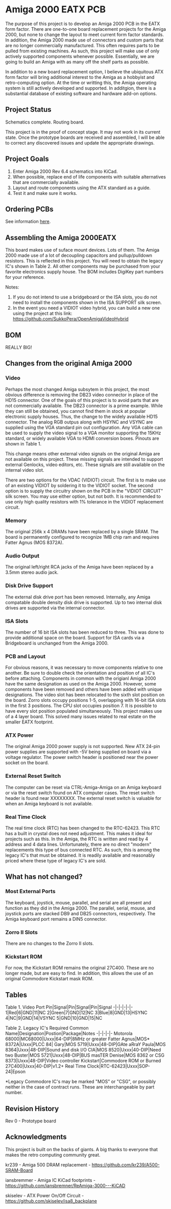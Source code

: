 # Amiga 2000 EATX PCB
The purpose of this project is to develop an Amiga 2000 PCB in the EATX form factor. There are one-to-one board replacement projects for the Amiga 2000, but none to change the layout to meet current form factor standards. In addition, the Amiga 2000 made use of connectors and custom parts that are no longer commercially manufactured. This often requires parts to be pulled from existing machines. As such, this project will make use of only actively supported components whenever possible. Essentially, we are going to build an Amiga with as many off the shelf parts as possible.

In addition to a new board replacement option, I believe the ubiquitous ATX form factor will bring additional interest to the Amiga as a hobbyist and retro-computing option. At the time or writting this, the Amiga operating system is still actively developed and supported. In additgion, there is a substantial database of existing software and hardware add-on options.

## Project Status
Schematics complete. Routing board.

This project is in the proof of concept stage. It may not work in its current state. Once the prototype boards are received and assembled, I will be able to correct any discovered issues and update the appropriate drawings.

## Project Goals
1. Enter Amiga 2000 Rev 6.4 schematics into KiCad.
2. When possible, replace end of life components with suitable alternatives that are commercially available.
3. Layout and route components using the ATX standard as a guide.
4. Test it and make sure it works.

## Ordering PCBs
See information [here](PCB.md). 

## Assembling the Amiga 2000EATX
This board makes use of suface mount devices. Lots of them. The Amiga 2000 made use of a lot of decoupling capacitors and pullup/pulldown resistors. This is reflected in this project. You will need to obtain the legacy IC's shown in Table 2. All other components may be purchased from your favorite electronics supply house. The BOM includes DigiKey part numbers for your reference.

Notes:
1. If you do not intend to use a bridgeboard or the ISA slots, you do not need to install the components shown in the ISA SUPPORT silk screen.
2. In the event you need a VIDIOT video hybrid, you can build a new one using the project at this link: https://github.com/SukkoPera/OpenAmigaVideoHybrid

## BOM
REALLY BIG!

## Changes from the original Amiga 2000
### Video
Perhaps the most changed Amiga subsytem in this project, the most obvious difference is removing the DB23 video connector in place of the HD15 connector. One of the goals of this project is to avoid parts that are not commercially available. The DB23 connector is a prime example. While they can still be obtained, you cannot find them in stock at popular electronic supply houses. Thus, the change to the widely available HD15 connector. The analog RGB outpus along with HSYNC and VSYNC are supplied using the VGA standard pin out configuration. Any VGA cable can be used to supply the video signal to a VGA monitor supporting the 15KHz standard, or widely available VGA to HDMI conversion boxes. Pinouts are shown in Table 1.

This change means other external video signals on the original Amiga are not available on this project. These missing signals are intended to support external Genlocks, video editors, etc. These signals are still available on the internal video slot.

There are two options for the VDAC (VIDIOT) circuit. The first is to make use of an existing VIDIOT by soldering it to the VIDIOT socket. The second option is to supply the circuitry shown on the PCB in the "VIDIOT CIRCUIT" silk screen. You may use either option, but not both. It is recommended to use only high quality resistors with 1% tolerance in the VIDIOT replacement circuit.

### Memory
The original 256k x 4 DRAMs have been replaced by a single SRAM. The board is permanently configured to recognize 1MB chip ram and requires Fatter Agnus (MOS 8372A).

### Audio Output
The original left/right RCA jacks of the Amiga have been replaced by a 3.5mm stereo audio jack.

### Disk Drive Support
The external disk drive port has been removed. Internally, any Amiga compatable double density disk drive is supported. Up to two internal disk drives are supported via the internal connector. 

### ISA Slots
The number of 16 bit ISA slots has been reduced to three. This was done to provide additional space on the board. Support for ISA cards via a Bridgeboard is unchanged from the Amiga 2000.

### PCB and Layout
For obvious reasons, it was necessary to move components relative to one another. Be sure to double check the orientation and position of all IC's before attaching. Components in common with the origianl Amiga 2000 have the same designation as used on the Amiga 2000. However, some components have been removed and others have been added with unique designations. The video slot has been relocated to the sixth slot position on the board. Zorro slots occupy positions 1-5, overlapping with 16-bit ISA slots in the first 3 positions. The CPU slot occupies position 7. It is possible to have every slot position populated simultaneously. This project makes use of a 4 layer board. This solved many issues related to real estate on the smaller EATX footprint.

### ATX Power
The original Amiga 2000 power supply is not supported. New ATX 24-pin power supplies are supported with -5V being supplied on board via a voltage regulator. The power switch header is positioned near the power socket on the board.

### External Reset Switch
The computer can be reset via CTRL-Amiga-Amiga on an Amiga keyboard or via the reset switch found on ATX computer cases. The reset switch header is found near XXXXXXXX. The external reset switch is valuable for when an Amiga keyboard is not available.

### Real Time Clock
The real time clock (RTC) has been changed to the RTC-62423. This RTC has a built in crystal does not need adjustment. This makes it ideal for projects such as this. In the Amiga, the RTC is written and read by 4 address and 4 data lines. Unfortunately, there are no direct "modern" replacements this type of bus connected RTC. As such, this is among the legacy IC's that must be obtained. It is readily available and reasonably priced where these type of legacy IC's are sold.

## What has not changed?
### Most External Ports
The keyboard, joystick, mouse, parallel, and serial are all present and function as they did in the Amiga 2000. The parallel, serial, mouse, and joystick ports are stacked DB9 and DB25 connectors, respectively. The Amiga keyboard port remains a DIN5 connector.

### Zorro II Slots
There are no changes to the Zorro II slots.

### Kickstart ROM
For now, the Kickstart ROM remains the original 27C400. These are no longer made, but are easy to find. In addition, this allows the use of an original Commodore Kickstart mask ROM.

## Tables
Table 1. Video Port
Pin|Signal|Pin|Signal|Pin|Signal
-|-|-|-|-|-
1|Red|6|GND|11|NC
2|Green|7|GND|12|NC
3|Blue|8|GND|13|HSYNC
4|NC|9|GND|14|VSYNC
5|GND|10|GND|15|NC

Table 2. Legacy IC's Required
Common Name|Designation|Postion|Package|Notes
-|-|-|-|-
Motorola 68000|MC68000|Uxxx|64-DIP|8MHz or greater
Fatter Agnus|MOS* 8372A|Uxxx|PLCC 84|
Gary|MOS 5719|Uxxx|48-DIP|GAte aRraY
Paula|MOS 8364|Uxxx|48-DIP|Sound and disk I/O
CIA|MOS 8520|Uxxx|40-DIP|Need two
Buster|MOS 5721|Uxxx|48-DIP|BUS masTER
Denise|MOS 8362 or CSG 8373|Uxxx|48-DIP|Video controller
Kickstart|Commodore ROM or Burned 27C400|Uxxx|40-DIP|v1.2+
Real Time Clock|RTC-62423|Uxxx|SOP-24|Epson

*Legacy Commodore IC's may be marked "MOS" or "CSG", or possibly neither in the case of contract runs. These are interchangeable by part number.

## Revision History
Rev 0 - Prototype board

## Acknowledgments
This project is built on the backs of giants. A big thanks to everyone that makes the retro computing community great.

kr239 - Amiga 500 DRAM replacement - https://github.com/kr239/A500-SRAM-Board

iansbremmer - Amiga IC KiCad footprints - https://github.com/iansbremner/ReAmiga-3000---KiCAD

skiselev - ATX Power On/Off Circuit - https://github.com/skiselev/isa8_backplane


